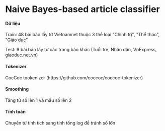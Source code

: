 # Naive Bayes-based article classifier

<h4>Dữ liệu</h4>
<p>Train: 48 bài báo lấy từ Vietnamnet thuộc 3 thể loại "Chính trị", "Thể thao", "Giáo dục"</p>
<p>Test: 9 bài báo lấy từ các trang báo khác (Tuổi trẻ, Nhân dân, VnExpress, giaoduc.net.vn)</p>
<h4>Tokenizer</h4>
<p>CocCoc tookenizer (https://github.com/coccoc/coccoc-tokenizer)</p>
<h4>Smoothing</h4>
<p>Tăng tử số lên 1 và mẫu số lên 2</p>
<h4>Tính toán</h4>
<p>Chuyển từ tính tích sang tính tổng log để tránh số lớn</p>
